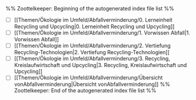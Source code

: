 %% Zoottelkeeper: Beginning of the autogenerated index file list  %%
- [ ]  [[Themen/Ökologie im Umfeld/Abfallverminderung/0. Lerneinheit Recycling und Upcycling|0. Lerneinheit Recycling und Upcycling]]
- [ ]  [[Themen/Ökologie im Umfeld/Abfallverminderung/1. Vorwissen Abfall|1. Vorwissen Abfall]]
- [ ]  [[Themen/Ökologie im Umfeld/Abfallverminderung/2. Vertiefung Recycling-Technologien|2. Vertiefung Recycling-Technologien]]
- [ ]  [[Themen/Ökologie im Umfeld/Abfallverminderung/3. Recycling, Kreislaufwirtschaft und Upcycling|3. Recycling, Kreislaufwirtschaft und Upcycling]]
- [ ]  [[Themen/Ökologie im Umfeld/Abfallverminderung/Übersicht vonAbfallverminderung|Übersicht vonAbfallverminderung]]
%% Zoottelkeeper: End of the autogenerated index file list  %%
